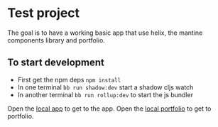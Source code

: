 # Test project

The goal is to have a working basic app that use helix, the mantine components library and portfolio.


## To start development
* First get the npm deps `npm install`
* In one terminal `bb run shadow:dev` start a shadow cljs watch
* In another terminal `bb run rollup:dev` to start the js bundler

Open the [local app](http://localhost:1420/) to get to the app.
Open the [local portfolio](http://localhost:1421/) to get to portfolio.

